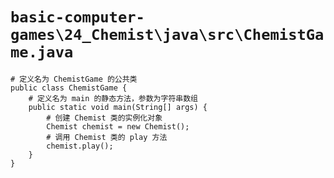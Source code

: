 # `basic-computer-games\24_Chemist\java\src\ChemistGame.java`

```
# 定义名为 ChemistGame 的公共类
public class ChemistGame {
    # 定义名为 main 的静态方法，参数为字符串数组
    public static void main(String[] args) {
        # 创建 Chemist 类的实例化对象
        Chemist chemist = new Chemist();
        # 调用 Chemist 类的 play 方法
        chemist.play();
    }
}
```